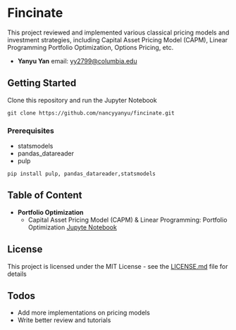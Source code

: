 # Fincinate

This project reviewed and implemented various classical pricing models and investment strategies, including Capital Asset Pricing Model (CAPM), Linear Programming Portfolio Optimization, Options Pricing, etc.

* **Yanyu Yan** email:  yy2799@columbia.edu

## Getting Started

Clone this repository and run the Jupyter Notebook
```
git clone https://github.com/nancyyanyu/fincinate.git
```

### Prerequisites

* statsmodels
* pandas_datareader
* pulp

```
pip install pulp, pandas_datareader,statsmodels
```

## Table of Content
- **Portfolio Optimization**
    - Capital Asset Pricing Model (CAPM) & Linear Programming: Portfolio Optimization [Jupyte Notebook](https://github.com/nancyyanyu/fincinate/blob/master/src/capm.ipynb)
    


## License

This project is licensed under the MIT License - see the [LICENSE.md](LICENSE.md) file for details


## Todos

 - Add more implementations on pricing models
 - Write better review and tutorials
